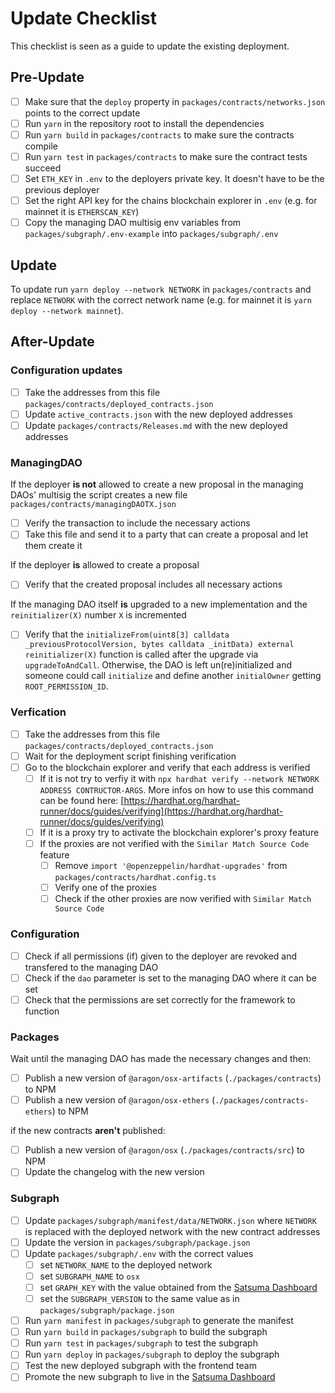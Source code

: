 # Update Checklist

This checklist is seen as a guide to update the existing deployment.

## Pre-Update

- [ ] Make sure that the `deploy` property in `packages/contracts/networks.json` points to the correct update
- [ ] Run `yarn` in the repository root to install the dependencies
- [ ] Run `yarn build` in `packages/contracts` to make sure the contracts compile
- [ ] Run `yarn test` in `packages/contracts` to make sure the contract tests succeed
- [ ] Set `ETH_KEY` in `.env` to the deployers private key. It doesn't have to be the previous deployer
- [ ] Set the right API key for the chains blockchain explorer in `.env` (e.g. for mainnet it is `ETHERSCAN_KEY`)
- [ ] Copy the managing DAO multisig env variables from `packages/subgraph/.env-example` into `packages/subgraph/.env`

## Update

To update run `yarn deploy --network NETWORK` in `packages/contracts` and replace `NETWORK` with the correct network name (e.g. for mainnet it is `yarn deploy --network mainnet`).

## After-Update

### Configuration updates

- [ ] Take the addresses from this file `packages/contracts/deployed_contracts.json`
- [ ] Update `active_contracts.json` with the new deployed addresses
- [ ] Update `packages/contracts/Releases.md` with the new deployed addresses

### ManagingDAO

If the deployer **is not** allowed to create a new proposal in the managing DAOs' multisig the script creates a new file `packages/contracts/managingDAOTX.json`

- [ ] Verify the transaction to include the necessary actions
- [ ] Take this file and send it to a party that can create a proposal and let them create it

If the deployer **is** allowed to create a proposal

- [ ] Verify that the created proposal includes all necessary actions

If the managing DAO itself **is** upgraded to a new implementation and the `reinitializer(X)` number `X` is incremented

- [ ] Verify that the `initializeFrom(uint8[3] calldata _previousProtocolVersion, bytes calldata _initData) external reinitializer(X)` function is called after the upgrade via `upgradeToAndCall`. Otherwise, the DAO is left un(re)initialized and someone could call `initialize` and define another `initialOwner` getting `ROOT_PERMISSION_ID`.

### Verfication

- [ ] Take the addresses from this file `packages/contracts/deployed_contracts.json`
- [ ] Wait for the deployment script finishing verification
- [ ] Go to the blockchain explorer and verify that each address is verified
  - [ ] If it is not try to verfiy it with `npx hardhat verify --network NETWORK ADDRESS CONTRUCTOR-ARGS`. More infos on how to use this command can be found here: [https://hardhat.org/hardhat-runner/docs/guides/verifying](https://hardhat.org/hardhat-runner/docs/guides/verifying)
  - [ ] If it is a proxy try to activate the blockchain explorer's proxy feature
  - [ ] If the proxies are not verified with the `Similar Match Source Code` feature
    - [ ] Remove `import '@openzeppelin/hardhat-upgrades'` from `packages/contracts/hardhat.config.ts`
    - [ ] Verify one of the proxies
    - [ ] Check if the other proxies are now verified with `Similar Match Source Code`

### Configuration

- [ ] Check if all permissions (if) given to the deployer are revoked and transfered to the managing DAO
- [ ] Check if the `dao` parameter is set to the managing DAO where it can be set
- [ ] Check that the permissions are set correctly for the framework to function

### Packages

Wait until the managing DAO has made the necessary changes and then:

- [ ] Publish a new version of `@aragon/osx-artifacts` (`./packages/contracts`) to NPM
- [ ] Publish a new version of `@aragon/osx-ethers` (`./packages/contracts-ethers`) to NPM

if the new contracts **aren't** published:

- [ ] Publish a new version of `@aragon/osx` (`./packages/contracts/src`) to NPM
- [ ] Update the changelog with the new version

### Subgraph

- [ ] Update `packages/subgraph/manifest/data/NETWORK.json` where `NETWORK` is replaced with the deployed network with the new contract addresses
- [ ] Update the version in `packages/subgraph/package.json`
- [ ] Update `packages/subgraph/.env` with the correct values
  - [ ] set `NETWORK_NAME` to the deployed network
  - [ ] set `SUBGRAPH_NAME` to `osx`
  - [ ] set `GRAPH_KEY` with the value obtained from the [Satsuma Dashboard](https://app.satsuma.xyz/dashboard)
  - [ ] set the `SUBGRAPH_VERSION` to the same value as in `packages/subgraph/package.json`
- [ ] Run `yarn manifest` in `packages/subgraph` to generate the manifest
- [ ] Run `yarn build` in `packages/subgraph` to build the subgraph
- [ ] Run `yarn test` in `packages/subgraph` to test the subgraph
- [ ] Run `yarn deploy` in `packages/subgraph` to deploy the subgraph
- [ ] Test the new deployed subgraph with the frontend team
- [ ] Promote the new subgraph to live in the [Satsuma Dashboard](https://app.satsuma.xyz/dashboard)
